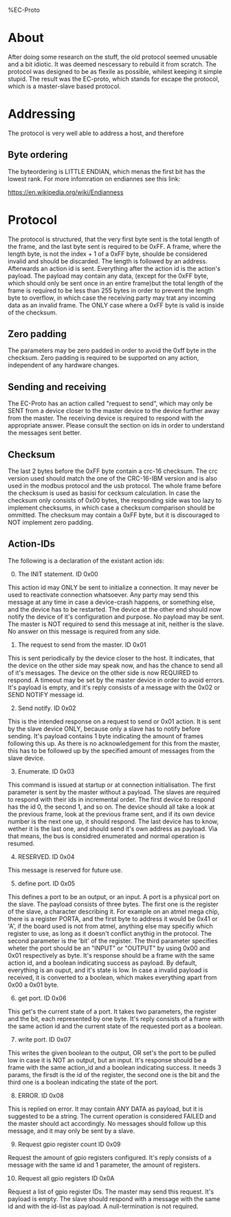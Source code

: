 %EC-Proto

# About

After doing some research on the stuff, the old protocol seemed unusable and a
bit idiotic. It was deemed nescessary to rebuild it from scratch. The protocol
was designed to be as flexile as possible, whilest keeping it simple stupid. The
result was the EC-proto, which stands for escape the protocol, which is a 
master-slave based protocol.

# Addressing

The protocol is very well able to address a host, and therefore

## Byte ordering

The byteordering is LITTLE ENDIAN, which menas the first bit has the lowest rank.
For more infomration on endiannes see this link:

https://en.wikipedia.org/wiki/Endianness

# Protocol

The protocol is structured, that the very first byte sent is the total length of
the frame, and the last byte sent is required to be 0xFF. A frame, where the
length byte, is not the index + 1 of a 0xFF byte, shoulde be considered invalid
and should be discarded. The length is followed by an address.
Afterwards an action id is sent. Everything after the action id is the action's
payload. The payload may contain any data, (except for the 0xFF byte, which 
should only be sent once in an entire frame)but the total length of the frame is
required to be less than 255 bytes in order to prevent the length byte to 
overflow, in which case the receiving party may trat any incoming data as an 
invalid frame. The ONLY case where a 0xFF byte is valid is inside of the 
checksum.

## Zero padding

The parameters may be zero padded in order to avoid the 0xff byte in the
checksum. Zero padding is required to be supported on any action, independent of
any hardware changes.

## Sending and receiving

The EC-Proto has an action called "request to send", which may only be SENT from
a device closer to the master device to the device further away from the master.
The receiving device is required to respond with the appropriate answer. Please
consult the section on ids in order to understand the messages sent better.

## Checksum
The last 2 bytes before the 0xFF byte contain a crc-16 checksum. The crc version
used should match the one of the CRC-16-IBM version and is also used in the
modbus protocol and the usb protocol. The whole frame before the checksum is
used as basisi for cecksum calculation. In case the checksum only consists of
0x00 bytes, the responding side was too lazy to implement checksums, in which
case a checksum comparison should be ommitted. The checksum may contain a 0xFF
byte, but it is discouraged to NOT implement zero padding.

## Action-IDs

The following is a declaration of the existant action ids:

0. The INIT statement.  ID 0x00

This action id may ONLY be sent to initialize a connection. It may never be used
to reactivate connection whatsoever. Any party may send this message at any time
in case a device-crash happens, or something else, and the device has to be
restarted. The device at the other end should now notify the device of it's
configuration and purpose. No payload may be sent. The master is NOT required to
send this message at init, neither is the slave. No answer on this message is
required from any side.

1. The request to send from the master. ID 0x01

This is sent periodically by the device
closer to the host. It indicates, that the device on the other side may
speak now, and has the chance to send all of it's messages. The device on the
other side is now REQUIRED to respond. A timeout may be set by the master
device in order to avoid errors. It's payload is empty, and it's reply consists
of a message with the 0x02 or SEND NOTIFY message id.

2. Send notify. ID 0x02

This is the intended response on a request to send or 0x01 action. It is sent
by the slave device ONLY, because only a slave has to notify before sending.
It's payload contains 1 byte indicating the amount of frames following this up.
As there is no acknowledgement for this from the master, this has to be followed
up by the specified amount of messages from the slave device.

3. Enumerate. ID 0x03

This command is issued at startup or at connection initialisation. The first
parameter is sent by the master without a payload. The slaves are required to
respond with their ids in incremental order. The first device to respond has
the id 0, the second 1, and so on. The device should all take a look at the
previous frame, look at the previous frame sent, and if its own device number is
the next one up, it should respond. The last device has to know, wether it is
the last one, and should send it's own address as payload. Via that means, the
bus is considred enumerated and normal operation is resumed.

4. RESERVED. ID 0x04

This message is reserved for future use. 

5. define port. ID 0x05

This defines a port to be an output, or an input. A port is a physical port
on the slave. The payload consists of three bytes. The first one is the register
of the slave, a character describing it. For example on an atmel mega chip,
there is a register PORTA, and the first byte to address it would be 0x41 or
'A', if the board used is not from atmel, anything else may specifiy which
register to use, as long as it doesn't conflict anythig in the protocol. The
second parameter is the 'bit' of the register. The third parameter specifies
wheter the port should be an "INPUT" or "OUTPUT" by using
0x00 and 0x01 respectively as byte. It's response should be a frame with
the same action id, and a boolean indicating success as payload. By default,
everything is an ouput, and it's state is low. In case a invalid payload is
received, it is converted to a boolean, which makes everything apart from 0x00
a 0x01 byte. 

6. get port. ID 0x06

This get's the current state of a port. It takes two parameters, the register 
and the bit, each represented by one byte. It's reply consists of a frame with
the same action id and the current state of the requested port as a boolean.

7. write port. ID 0x07

This writes the given boolean to the output, OR set's the port to be pulled low
in case it is NOT an output, but an input. It's response should be a frame with
the same action_id and a boolean indicating success. It needs 3 params, the
firsdt is the id of the register, the second one is the bit and the third one
is a boolean indicating the state of the port.

8. ERROR. ID 0x08

This is replied on error. It may contain ANY DATA as payload, but it is
suggested to be a string. The current operation is considered FAILED and the
master should act accordingly. No messages should follow up this message, and
it may only be sent by a slave.

9. Request gpio register count ID 0x09

Request the amount of gpio registers configured. It's reply consists of a
message with the same id and 1 parameter, the amount of registers. 

10. Request all gpio registers ID 0x0A

Request a list of gpio register IDs. The master may send this request. It's
payload is empty. The slave should respond with a message with the same id and
with the id-list as payload. A null-termination is not required.

